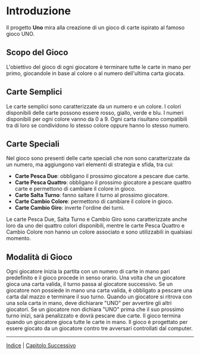 # Introduzione

Il progetto **Uno** mira alla creazione di un gioco di carte ispirato al famoso gioco UNO.

## Scopo del Gioco

L'obiettivo del gioco di ogni giocatore è terminare tutte le carte in mano per primo,
giocandole in base al colore o al numero dell'ultima carta giocata.

## Carte Semplici

Le carte semplici sono caratterizzate da un numero e un colore.
I colori disponibili delle carte possono essere rosso, giallo, verde e blu.
I numeri disponibili per ogni colore vanno da 0 a 9.
Ogni carta risultano compatibili tra di loro se condividono lo stesso colore oppure hanno lo stesso numero.

## Carte Speciali

Nel gioco sono presenti delle carte speciali che non sono caratterizzate da un numero, ma
aggiungono vari elementi di strategia e sfida, tra cui:

- **Carte Pesca Due**: obbligano il prossimo giocatore a pescare due carte.
- **Carte Pesca Quattro**: obbligano il prossimo giocatore a pescare quattro carte e permettono di cambiare il colore in gioco.
- **Carte Salta Turno**: fanno saltare il turno al prossimo giocatore.
- **Carte Cambio Colore**: permettono di cambiare il colore in gioco.
- **Carte Cambio Giro**: inverte l'ordine dei turni.

Le carte Pesca Due, Salta Turno e Cambio Giro sono caratterizzate anche loro da uno dei quattro colori disponibili,
mentre le carte Pesca Quattro e Cambio Colore non hanno un colore associato e sono utilizzabili in qualsiasi momento.

## Modalità di Gioco

Ogni giocatore inizia la partita con un numero di carte in mano pari predefinito e il gioco procede in senso orario.
Una volta che un giocatore gioca una carta valida, il turno passa al giocatore successivo.
Se un giocatore non possiede in mano una carta valida, è obbligato a pescare una carta dal mazzo e terminare il suo turno.
Quando un giocatore si ritrova con una sola carta in mano, deve dichiarare "UNO" per avvertire gli altri giocatori.
Se un giocatore non dichiara "UNO" prima che il suo prossimo turno inizi, sarà penalizzato e dovrà pescare due carte.
Il gioco termina quando un giocatore gioca tutte le carte in mano.
Il gioco è progettato per essere giocato da un giocatore contro tre avversari controllati dal computer.

---

[Indice](../index.md) | [Capitolo Successivo](./2-Processo.md)
